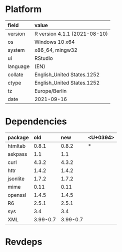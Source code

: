 # Platform

|field    |value                        |
|:--------|:----------------------------|
|version  |R version 4.1.1 (2021-08-10) |
|os       |Windows 10 x64               |
|system   |x86_64, mingw32              |
|ui       |RStudio                      |
|language |(EN)                         |
|collate  |English_United States.1252   |
|ctype    |English_United States.1252   |
|tz       |Europe/Berlin                |
|date     |2021-09-16                   |

# Dependencies

|package  |old      |new      |<U+0394>  |
|:--------|:--------|:--------|:--|
|htmltab  |0.8.1    |0.8.2    |*  |
|askpass  |1.1      |1.1      |   |
|curl     |4.3.2    |4.3.2    |   |
|httr     |1.4.2    |1.4.2    |   |
|jsonlite |1.7.2    |1.7.2    |   |
|mime     |0.11     |0.11     |   |
|openssl  |1.4.5    |1.4.5    |   |
|R6       |2.5.1    |2.5.1    |   |
|sys      |3.4      |3.4      |   |
|XML      |3.99-0.7 |3.99-0.7 |   |

# Revdeps


